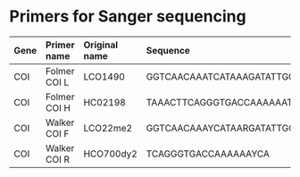 # Primers for Sanger sequencing

|Gene  |Primer name |Original name|Sequence|Reference|
|:-----|:-----------|:------------|:-------|:--------|
|COI   | Folmer COI L|LCO1490|GGTCAACAAATCATAAAGATATTGG|Folmer et al. 1994|
|COI   | Folmer COI H|HC02198|TAAACTTCAGGGTGACCAAAAAATCA|Folmer et al. 1994|
|COI|Walker COI F|LCO22me2|GGTCAACAAAYCATAARGATATTGG|Walker et al. 2006|
|COI|Walker COI R|HCO700dy2|TCAGGGTGACCAAAAAAYCA|Walker et al. 2006|
